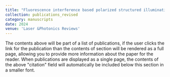 ```yaml
---
title: "Fluorescence interference based polarized structured illumination microscopy for high axial resolution imaging of dipole orientations"
collection: publications_revised
category: manuscripts
date: 2024
venue: 'Laser &Photonics Reviews'
---
```


The contents above will be part of a list of publications, if the user clicks the link for the publication than the contents of section will be rendered as a full page, allowing you to provide more information about the paper for the reader. When publications are displayed as a single page, the contents of the above "citation" field will automatically be included below this section in a smaller font.
